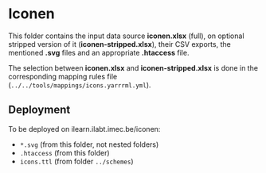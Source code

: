# Iconen

This folder contains the input data source **iconen.xlsx** (full),
on optional stripped version of it (**iconen-stripped.xlsx**),
their CSV exports,
the mentioned **.svg** files and an appropriate **.htaccess** file.

The selection between **iconen.xlsx** and **iconen-stripped.xlsx** is done in the corresponding mapping rules file (`../../tools/mappings/icons.yarrrml.yml`).

## Deployment
To be deployed on ilearn.ilabt.imec.be/iconen:

- `*.svg` (from this folder, not nested folders)
- `.htaccess` (from this folder)
- `icons.ttl` (from folder `../schemes`)
